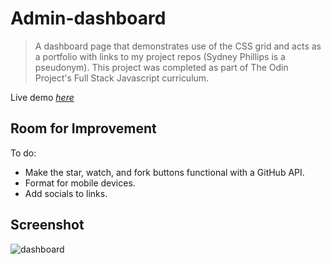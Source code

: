 # Admin-dashboard
> A dashboard page that demonstrates use of the CSS grid and acts as a portfolio with links to my project repos (Sydney Phillips is a pseudonym). This project was completed as part of The Odin Project's Full Stack Javascript curriculum.

Live demo [_here_](https://doozles411.github.io/Admin-dashboard/)

## Room for Improvement
To do:
- Make the star, watch, and fork buttons functional with a GitHub API.
- Format for mobile devices.
- Add socials to links.

## Screenshot
![dashboard](https://user-images.githubusercontent.com/96557009/181076186-c6d40664-4ab0-4c5c-8201-13080687bebf.png)
